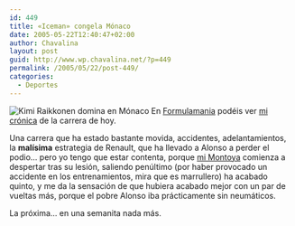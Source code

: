 ```yaml
---
id: 449
title: «Iceman» congela Mónaco
date: 2005-05-22T12:40:47+02:00
author: Chavalina
layout: post
guid: http://www.wp.chavalina.net/?p=449
permalink: /2005/05/22/post-449/
categories:
  - Deportes
---
```

<img class="imgizqda" src="http://www.formulamania.com/img/fotos/monaco-raikkonen.jpg" alt="Kimi Raikkonen domina en M&oacute;naco" /> En <a href="http://www.formulamania.com" target="_blank">Formulamania</a> pod&eacute;is ver <a href="http://www.formulamania.com/news/comentar.php?idpost=477" target="_blank">mi cr&oacute;nica</a> de la carrera de hoy.

Una carrera que ha estado bastante movida, accidentes, adelantamientos, la **mal&iacute;sima** estrategia de Renault, que ha llevado a Alonso a perder el podio&#8230; pero yo tengo que estar contenta, porque <a href="http://www.chavalina.net/comentar.php?idpost=206&#038;q=montoya" target="_blank">mi Montoya</a> comienza a despertar tras su lesi&oacute;n, saliendo pen&uacute;ltimo (por haber provocado un accidente en los entrenamientos, mira que es marrullero) ha acabado quinto, y me da la sensaci&oacute;n de que hubiera acabado mejor con un par de vueltas m&aacute;s, porque el pobre Alonso iba pr&aacute;cticamente sin neum&aacute;ticos.

La pr&oacute;xima&#8230; en una semanita nada m&aacute;s.